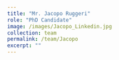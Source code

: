 ```yaml
---
title: "Mr. Jacopo Ruggeri"
role: "PhD Candidate"
image: /images/Jacopo_Linkedin.jpg
collection: team
permalink: /team/Jacopo
excerpt: ""
---
```




